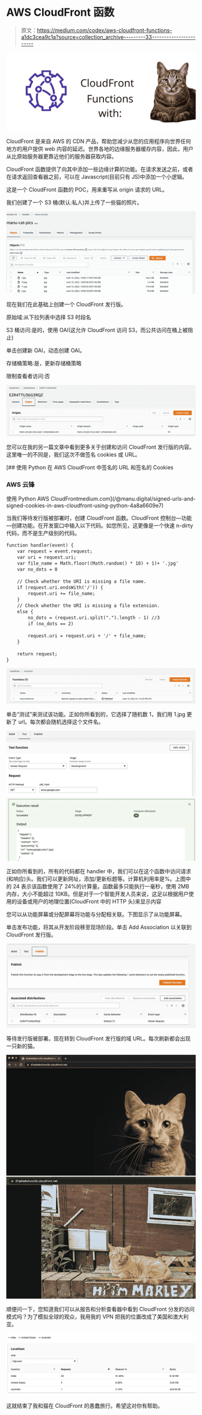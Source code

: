 # AWS CloudFront 函数

> 原文：<https://medium.com/codex/aws-cloudfront-functions-a1dc3cea9c1a?source=collection_archive---------33----------------------->

![](img/888f284ab0e8f785aacf11aa40d55223.png)

CloudFront 是来自 AWS 的 CDN 产品，帮助您减少从您的应用程序向世界任何地方的用户提供 web 内容的延迟。世界各地的边缘服务器缓存内容，因此，用户从比原始服务器更靠近他们的服务器获取内容。

CloudFront 函数提供了向其中添加一些边缘计算的功能。在请求发送之前，或者在请求返回查看器之前，可以在 Javascript(目前只有 JS)中添加一个小逻辑。

这是一个 CloudFront 函数的 POC，用来重写从 origin 请求的 URL。

我们创建了一个 S3 桶(默认:私人)并上传了一些猫的照片。

![](img/043d12b76a1eadfacd892d5408340e3c.png)

现在我们在此基础上创建一个 CloudFront 发行版。

原始域:从下拉列表中选择 S3 时段名

S3 桶访问:是的，使用 OAI(这允许 CloudFront 访问 S3，而公共访问在桶上被阻止)

单击创建新 OAI，动态创建 OAI。

存储桶策略:是，更新存储桶策略

限制查看者访问:否

![](img/4ed9a70f354b4cce920ebfffc2c4ea26.png)

您可以在我的另一篇文章中看到更多关于创建和访问 CloudFront 发行版的内容。这里唯一的不同是，我们这次不做签名 cookies 或 URL。

[](/@manu.digital/signed-urls-and-signed-cookies-in-aws-cloudfront-using-python-4a8a6609e7) [## 使用 Python 在 AWS CloudFront 中签名的 URL 和签名的 Cookies

### AWS 云锋

使用 Python AWS CloudFrontmedium.com](/@manu.digital/signed-urls-and-signed-cookies-in-aws-cloudfront-using-python-4a8a6609e7) 

当我们等待发行版被部署时，创建 CloudFront 函数。CloudFront 控制台—功能—创建功能。在开发窗口中输入以下代码。如您所见，这更像是一个快速 n-dirty 代码，而不是生产级别的代码。

```
function handler(event) {
    var request = event.request;
    var uri = request.uri;
    var file_name = Math.floor((Math.random() * 10) + 1)+ '.jpg'
    var no_dots = 0

    // Check whether the URI is missing a file name.
    if (request.uri.endsWith('/')) {
        request.uri += file_name;
    } 
    // Check whether the URI is missing a file extension.
    else {
        no_dots = (request.uri.split(".").length - 1) //3
        if (no_dots == 2)

        request.uri = request.uri + '/' + file_name;
    }

    return request;
}
```

![](img/c91c902fd6c2ad6a92539b895f92982a.png)

单击“测试”来测试该功能。正如你所看到的，它选择了随机数 1，我们用 1.jpg 更新了 url。每次都会随机选择这个文件名。

![](img/6763b5181a1f863af9f342f8da045e8a.png)![](img/3127108d0b8fa3ecd252aeb0a50d2ea7.png)

正如你所看到的，所有的代码都在 handler 中，我们可以在这个函数中访问请求(和响应)头。我们可以更新网址，添加/更新标题等。计算机利用率是%。上图中的 24 表示该函数使用了 24%的计算量。函数最多只能执行一毫秒，使用 2MB 内存，大小不能超过 10KB。但是对于一个智能开发人员来说，这足以根据用户使用的设备或用户的地理位置(CloudFront 中的 HTTP 头)来显示内容

您可以从功能屏幕或分配屏幕将功能与分配相关联。下图显示了从功能屏幕。

单击发布功能，将其从开发阶段移至现场阶段。单击 Add Association 以关联到 CloudFront 发行版。

![](img/81442fb37ed25dd38f27d24a6a734f53.png)

等待发行版被部署。现在转到 CloudFront 发行版的域 URL。每次刷新都会出现一只新的猫。

![](img/26cb2308865a09e0c002a0589eb39cd8.png)![](img/8b74ae3bdd0c7214e4f20f012c891bf9.png)

顺便问一下，您知道我们可以从报告和分析查看器中看到 CloudFront 分发的访问模式吗？为了模拟全球的观众，我用我的 VPN 把我的位置改成了美国和澳大利亚。

![](img/49e2e1a3445e20fd17802e0a3329eb1f.png)

这就结束了我和猫在 CloudFront 的愚蠢旅行。希望这对你有帮助。